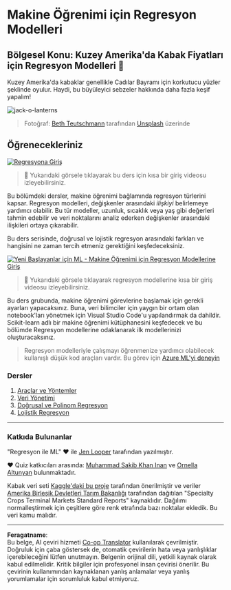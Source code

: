 <!--
CO_OP_TRANSLATOR_METADATA:
{
  "original_hash": "508582278dbb8edd2a8a80ac96ef416c",
  "translation_date": "2025-09-06T07:43:53+00:00",
  "source_file": "2-Regression/README.md",
  "language_code": "tr"
}
-->
# Makine Öğrenimi için Regresyon Modelleri
## Bölgesel Konu: Kuzey Amerika'da Kabak Fiyatları için Regresyon Modelleri 🎃

Kuzey Amerika'da kabaklar genellikle Cadılar Bayramı için korkutucu yüzler şeklinde oyulur. Haydi, bu büyüleyici sebzeler hakkında daha fazla keşif yapalım!

![jack-o-lanterns](../../../2-Regression/images/jack-o-lanterns.jpg)
> Fotoğraf: <a href="https://unsplash.com/@teutschmann?utm_source=unsplash&utm_medium=referral&utm_content=creditCopyText">Beth Teutschmann</a> tarafından <a href="https://unsplash.com/s/photos/jack-o-lanterns?utm_source=unsplash&utm_medium=referral&utm_content=creditCopyText">Unsplash</a> üzerinde
  
## Öğrenecekleriniz

[![Regresyona Giriş](https://img.youtube.com/vi/5QnJtDad4iQ/0.jpg)](https://youtu.be/5QnJtDad4iQ "Regresyon Giriş Videosu - İzlemek için Tıklayın!")
> 🎥 Yukarıdaki görsele tıklayarak bu ders için kısa bir giriş videosu izleyebilirsiniz.

Bu bölümdeki dersler, makine öğrenimi bağlamında regresyon türlerini kapsar. Regresyon modelleri, değişkenler arasındaki _ilişkiyi_ belirlemeye yardımcı olabilir. Bu tür modeller, uzunluk, sıcaklık veya yaş gibi değerleri tahmin edebilir ve veri noktalarını analiz ederken değişkenler arasındaki ilişkileri ortaya çıkarabilir.

Bu ders serisinde, doğrusal ve lojistik regresyon arasındaki farkları ve hangisini ne zaman tercih etmeniz gerektiğini keşfedeceksiniz.

[![Yeni Başlayanlar için ML - Makine Öğrenimi için Regresyon Modellerine Giriş](https://img.youtube.com/vi/XA3OaoW86R8/0.jpg)](https://youtu.be/XA3OaoW86R8 "Yeni Başlayanlar için ML - Makine Öğrenimi için Regresyon Modellerine Giriş")

> 🎥 Yukarıdaki görsele tıklayarak regresyon modellerine kısa bir giriş videosu izleyebilirsiniz.

Bu ders grubunda, makine öğrenimi görevlerine başlamak için gerekli ayarları yapacaksınız. Buna, veri bilimciler için yaygın bir ortam olan notebook'ları yönetmek için Visual Studio Code'u yapılandırmak da dahildir. Scikit-learn adlı bir makine öğrenimi kütüphanesini keşfedecek ve bu bölümde Regresyon modellerine odaklanarak ilk modellerinizi oluşturacaksınız.

> Regresyon modelleriyle çalışmayı öğrenmenize yardımcı olabilecek kullanışlı düşük kod araçları vardır. Bu görev için [Azure ML'yi deneyin](https://docs.microsoft.com/learn/modules/create-regression-model-azure-machine-learning-designer/?WT.mc_id=academic-77952-leestott)

### Dersler

1. [Araçlar ve Yöntemler](1-Tools/README.md)
2. [Veri Yönetimi](2-Data/README.md)
3. [Doğrusal ve Polinom Regresyon](3-Linear/README.md)
4. [Lojistik Regresyon](4-Logistic/README.md)

---
### Katkıda Bulunanlar

"Regresyon ile ML" ♥️ ile [Jen Looper](https://twitter.com/jenlooper) tarafından yazılmıştır.

♥️ Quiz katkıcıları arasında: [Muhammad Sakib Khan Inan](https://twitter.com/Sakibinan) ve [Ornella Altunyan](https://twitter.com/ornelladotcom) bulunmaktadır.

Kabak veri seti [Kaggle'daki bu proje](https://www.kaggle.com/usda/a-year-of-pumpkin-prices) tarafından önerilmiştir ve veriler [Amerika Birleşik Devletleri Tarım Bakanlığı](https://www.marketnews.usda.gov/mnp/fv-report-config-step1?type=termPrice) tarafından dağıtılan "Specialty Crops Terminal Markets Standard Reports" kaynaklıdır. Dağılımı normalleştirmek için çeşitlere göre renk etrafında bazı noktalar ekledik. Bu veri kamu malıdır.

---

**Feragatname**:  
Bu belge, AI çeviri hizmeti [Co-op Translator](https://github.com/Azure/co-op-translator) kullanılarak çevrilmiştir. Doğruluk için çaba göstersek de, otomatik çevirilerin hata veya yanlışlıklar içerebileceğini lütfen unutmayın. Belgenin orijinal dili, yetkili kaynak olarak kabul edilmelidir. Kritik bilgiler için profesyonel insan çevirisi önerilir. Bu çevirinin kullanımından kaynaklanan yanlış anlamalar veya yanlış yorumlamalar için sorumluluk kabul etmiyoruz.